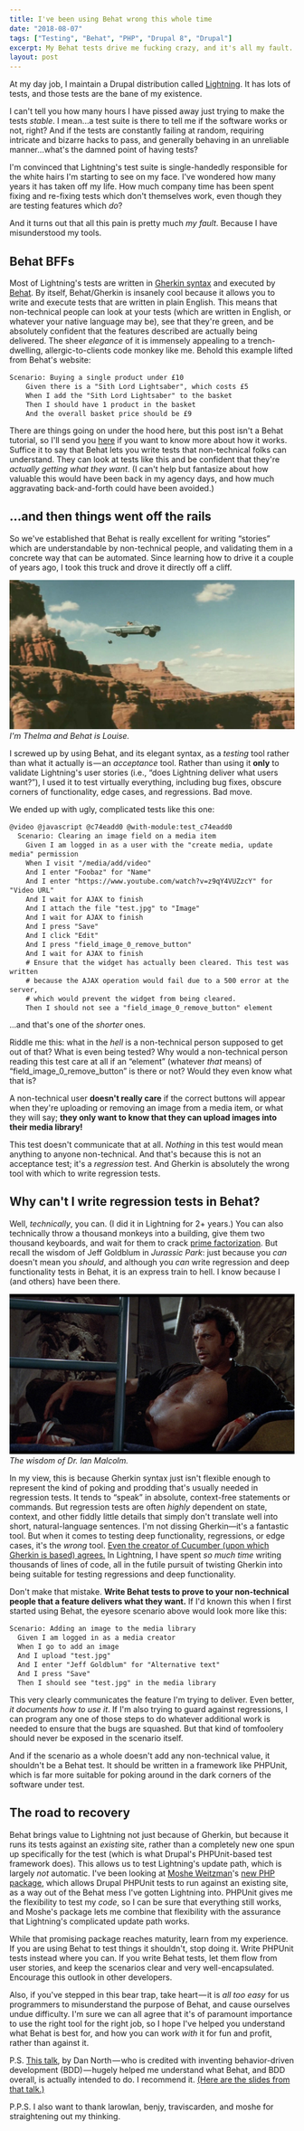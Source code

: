 ```yaml
---
title: I've been using Behat wrong this whole time
date: "2018-08-07"
tags: ["Testing", "Behat", "PHP", "Drupal 8", "Drupal"]
excerpt: My Behat tests drive me fucking crazy, and it's all my fault. Learn when to write Behat tests, and when not to.
layout: post
---
```

At my day job, I maintain a Drupal distribution called [Lightning](https://lightning.acquia.com). It has lots of tests, and those tests are the bane of my existence.

I can't tell you how many hours I have pissed away just trying to make the tests *stable*. I mean...a test suite is there to tell me if the software works or not, right? And if the tests are constantly failing at random, requiring intricate and bizarre hacks to pass, and generally behaving in an unreliable manner…what's the damned point of having tests?

I'm convinced that Lightning's test suite is single-handedly responsible for the white hairs I'm starting to see on my face. I've wondered how many years it has taken off my life. How much company time has been spent fixing and re-fixing tests which don't themselves work, even though they are testing features which *do*?

And it turns out that all this pain is pretty much *my fault*. Because I have misunderstood my tools.

## Behat BFFs
Most of Lightning's tests are written in [Gherkin syntax](https://docs.cucumber.io/gherkin/) and executed by [Behat](http://behat.org/en/latest/). By itself, Behat/Gherkin is insanely cool because it allows you to write and execute tests that are written in plain English. This means that non-technical people can look at your tests (which are written in English, or whatever your native language may be), see that they're green, and be absolutely confident that the features described are actually being delivered. The sheer *elegance* of it is immensely appealing to a trench-dwelling, allergic-to-clients code monkey like me. Behold this example lifted from Behat's website:

```
Scenario: Buying a single product under £10
    Given there is a "Sith Lord Lightsaber", which costs £5
    When I add the "Sith Lord Lightsaber" to the basket
    Then I should have 1 product in the basket
    And the overall basket price should be £9
```

There are things going on under the hood here, but this post isn't a Behat tutorial, so I'll send you [here](https://behat.org/) if you want to know more about how it works. Suffice it to say that Behat lets you write tests that non-technical folks can understand. They can look at tests like this and be confident that they're *actually getting what they want*. (I can't help but fantasize about how valuable this would have been back in my agency days, and how much aggravating back-and-forth could have been avoided.)

## ...and then things went off the rails
So we've established that Behat is really excellent for writing “stories” which are understandable by non-technical people, and validating them in a concrete way that can be automated. Since learning how to drive it a couple of years ago, I took this truck and drove it directly off a cliff.

![Thelma and Louise driving their car off a cliff at high speed.](/images/cliff.jpg)
*I'm Thelma and Behat is Louise.*

I screwed up by using Behat, and its elegant syntax, as a *testing* tool rather than what it actually is — an *acceptance* tool. Rather than using it **only** to validate Lightning's user stories (i.e., “does Lightning deliver what users want?”), I used it to test virtually everything, including bug fixes, obscure corners of functionality, edge cases, and regressions. Bad move.

We ended up with ugly, complicated tests like this one:

```
@video @javascript @c74eadd0 @with-module:test_c74eadd0
  Scenario: Clearing an image field on a media item
    Given I am logged in as a user with the "create media, update media" permission
    When I visit "/media/add/video"
    And I enter "Foobaz" for "Name"
    And I enter "https://www.youtube.com/watch?v=z9qY4VUZzcY" for "Video URL"
    And I wait for AJAX to finish
    And I attach the file "test.jpg" to "Image"
    And I wait for AJAX to finish
    And I press "Save"
    And I click "Edit"
    And I press "field_image_0_remove_button"
    And I wait for AJAX to finish
    # Ensure that the widget has actually been cleared. This test was written
    # because the AJAX operation would fail due to a 500 error at the server,
    # which would prevent the widget from being cleared.
    Then I should not see a "field_image_0_remove_button" element
```

...and that's one of the *shorter* ones.

Riddle me this: what in the *hell* is a non-technical person supposed to get out of that? What is even being tested? Why would a non-technical person reading this test care at all if an “element” (whatever *that* means) of “field_image_0_remove_button” is there or not? Would they even know what that is?

A non-technical user **doesn't really care** if the correct buttons will appear when they're uploading or removing an image from a media item, or what they will say; **they only want to know that they can upload images into their media library!**

This test doesn't communicate that at all. *Nothing* in this test would mean anything to anyone non-technical. And that's because this is not an acceptance test; it's a *regression* test. And Gherkin is absolutely the wrong tool with which to write regression tests.

## Why can't I write regression tests in Behat?

Well, *technically*, you can. (I did it in Lightning for 2+ years.) You can also technically throw a thousand monkeys into a building, give them two thousand keyboards, and wait for them to crack [prime factorization](https://en.wikipedia.org/wiki/Integer_factorization). But recall the wisdom of Jeff Goldblum in *Jurassic Park*: just because you *can* doesn't mean you *should*, and although you *can* write regression and deep functionality tests in Behat, it is an express train to hell. I know because I (and others) have been there.

![Jeff Goldblum as Dr. Ian Malcolm in Jurassic Park, shirtless and in a come-hither pose.](/images/goldblum.jpg)
*The wisdom of Dr. Ian Malcolm.*

In my view, this is because Gherkin syntax just isn't flexible enough to represent the kind of poking and prodding that's usually needed in regression tests. It tends to “speak” in absolute, context-free statements or commands. But regression tests are often *highly* dependent on state, context, and other fiddly little details that simply don't translate well into short, natural-language sentences. I'm not dissing Gherkin—it's a fantastic tool. But when it comes to testing deep functionality, regressions, or edge cases, it's the *wrong* tool. [Even the creator of Cucumber (upon which Gherkin is based) agrees.](https://cucumber.io/blog/2014/03/03/the-worlds-most-misunderstood-collaboration-tool) In Lightning, I have spent *so much time* writing thousands of lines of code, all in the futile pursuit of twisting Gherkin into being suitable for testing regressions and deep functionality.

Don't make that mistake. **Write Behat tests to prove to your non-technical people that a feature delivers what they want.** If I'd known this when I first started using Behat, the eyesore scenario above would look more like this:

```
Scenario: Adding an image to the media library
  Given I am logged in as a media creator
  When I go to add an image
  And I upload "test.jpg"
  And I enter "Jeff Goldblum" for "Alternative text"
  And I press "Save"
  Then I should see "test.jpg" in the media library
```

This very clearly communicates the feature I'm trying to deliver. Even better, *it documents how to use it*. If I'm also trying to guard against regressions, I can program any one of those steps to do whatever additional work is needed to ensure that the bugs are squashed. But that kind of tomfoolery should never be exposed in the scenario itself.

And if the scenario as a whole doesn't add any non-technical value, it shouldn't be a Behat test. It should be written in a framework like PHPUnit, which is far more suitable for poking around in the dark corners of the software under test.

## The road to recovery
Behat brings value to Lightning not just because of Gherkin, but because it runs its tests against an *existing* site, rather than a completely new one spun up specifically for the test (which is what Drupal's PHPUnit-based test framework does). This allows us to test Lightning's update path, which is largely *not* automatic. I've been looking at [Moshe Weitzman](https://medium.com/@weitzman)'s [new PHP package](https://gitlab.com/weitzman/drupal-test-traits), which allows Drupal PHPUnit tests to run against an existing site, as a way out of the Behat mess I've gotten Lightning into. PHPUnit gives me the flexibility to test my *code*, so I can be sure that everything still works, and Moshe's package lets me combine that flexibility with the assurance that Lightning's complicated update path works.

While that promising package reaches maturity, learn from my experience. If you are using Behat to test things it shouldn't, stop doing it. Write PHPUnit tests instead where you can. If you write Behat tests, let them flow from user stories, and keep the scenarios clear and very well-encapsulated. Encourage this outlook in other developers.

Also, if you've stepped in this bear trap, take heart — it is *all too easy* for us programmers to misunderstand the purpose of Behat, and cause ourselves undue difficulty. I'm sure we can all agree that it's of paramount importance to use the right tool for the right job, so I hope I've helped you understand what Behat is best for, and how you can work *with* it for fun and profit, rather than against it.

P.S. [This talk](https://skillsmatter.com/skillscasts/8633-bdd-is-not-about-testing), by Dan North — who is credited with inventing behavior-driven development (BDD) — hugely helped me understand what Behat, and BDD overall, is actually intended to do. I recommend it. [(Here are the slides from that talk.)](https://speakerdeck.com/tastapod/bdd-is-not-about-testing)

P.P.S. I also want to thank larowlan, benjy, traviscarden, and moshe for straightening out my thinking.
